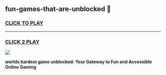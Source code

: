 
## fun-games-that-are-unblocked 👋
<h3>
<a href="https://premium.freeplayer.one?title=fun-games-that-are-unblocked&ref=14F">CLICK TO PLAY</a></h3>
<hr>

<h3>
<a href="https://premium.freeplayer.one?title=fun-games-that-are-unblocked&ref=14F">CLICK 2 PLAY</a>
  
</h3>

<a href="https://premium.freeplayer.one?title=fun-games-that-are-unblocked&ref=12F/"><img src="https://clearcache.store/games.png"></a>


**worlds hardest game unblocked: Your Gateway to Fun and Accessible Online Gaming**
